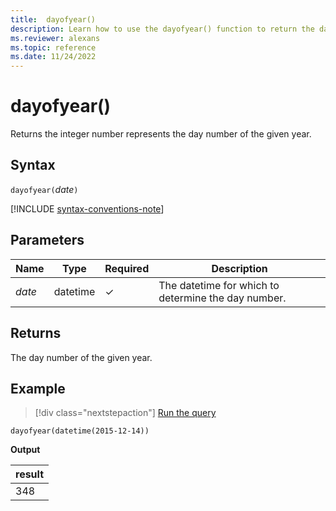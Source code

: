 ```yaml
---
title:  dayofyear()
description: Learn how to use the dayofyear() function to return the day number of the given year.
ms.reviewer: alexans
ms.topic: reference
ms.date: 11/24/2022
---
```

# dayofyear()

Returns the integer number represents the day number of the given year.

## Syntax

`dayofyear(`*date*`)`

[!INCLUDE [syntax-conventions-note](../../includes/syntax-conventions-note.md)]

## Parameters

| Name | Type | Required | Description |
|--|--|--|--|
| *date* | datetime | &check; | The datetime for which to determine the day number.|

## Returns

The day number of the given year.

## Example

> [!div class="nextstepaction"]
> <a href="https://dataexplorer.azure.com/clusters/kvc9rf7q4d68qcw5sk2d6f.northeurope/databases/MyDatabase?query=H4sIAAAAAAAAAysoyswrUUhJrMxPq0xNLNJISSxJLcnMTdUwMjA01TU00jU00dQEAOQ8/cIlAAAA" target="_blank">Run the query</a>

```kusto
dayofyear(datetime(2015-12-14))
```

**Output**

|result|
|--|
|348|
